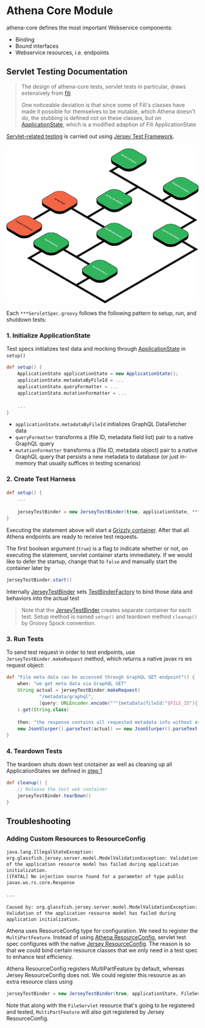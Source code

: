 Athena Core Module
==================

athena-core defines the most important Webservice components:

* Binding
* Bound interfaces
* Webservice resources, i.e. endpoints

Servlet Testing Documentation
-----------------------------

> The design of athena-core tests, servlet tests in particular, draws extensively from
> [fili](https://github.com/yahoo/fili/blob/master/fili-core/src/test/java/com/yahoo/bard/webservice/application/JerseyTestBinder.java)
> 
> One noticeable deviation is that since some of Fili's classes have made it possible for themselves to be mutable,
> which Athena doesn't do, the stubbing is defined not on these classes, but on
> [ApplicationState](./src/test/java/com/qubitpi/athena/application/ApplicationState.java), which is a modified
> adaption of Fili ApplicationState

[Servlet-related testing](./src/test/groovy/com/qubitpi/athena/web/endpoints) is carried out using
[Jersey Test Framework](https://qubitpi.github.io/jersey-guide/2022/07/11/jersey-test-framework.html).

![](./class-diagram.png)

Each `***ServletSpec.groovy` follows the following pattern to setup, run, and shutdown tests:

### 1. Initialize ApplicationState

Test specs initializes test data and mocking through
[ApplicationState](./src/test/java/com/qubitpi/athena/application/ApplicationState.java) in `setup()`

```groovy
def setup() {
    ApplicationState applicationState = new ApplicationState();
    applicationState.metadataByFileId = ...
    applicationState.queryFormatter = ...
    applicationState.mutationFormatter = ...
    
    ...
}
```

* `applicationState.metadataByFileId` initializes GraphQL DataFetcher data
* `queryFormatter` transforms a (file ID, metadata field list) pair to a native GraphQL query
* `mutationFormatter` transforms a (file ID, metadata object) pair to a native GraphQL query that persists a new
  metadata to database (or just in-memory that usually suffices in testing scenarios)

### 2. Create Test Harness

```groovy
def setup() {
    ...

    jerseyTestBinder = new JerseyTestBinder(true, applicationState, ***Servlet.class)
}
```

Executing the statement above will start a [Grizzly container](https://javaee.github.io/grizzly/). After that all Athena 
endpoints are ready to receive test requests.

The first boolean argument (`true`) is a flag to indicate whether or not, on executing the statement, servlet container
starts immediately. If we would like to defer the startup, change that to `false` and manually start the container later
by

```groovy
jerseyTestBinder.start()
```

Internally [JerseyTestBinder](./src/test/java/com/qubitpi/athena/application/ApplicationState.java) sets 
[TestBinderFactory](./src/test/java/com/qubitpi/athena/application/TestBinderFactory.java) to bind those data and
behaviors into the actual test

> Note that the [JerseyTestBinder](./src/test/java/com/qubitpi/athena/application/ApplicationState.java) creates separate 
  container for each test. Setup method is named `setup()` and teardown method `cleanup()` by Groovy Spock convention.

### 3. Run Tests

To send test request in order to test endpoints, use `JerseyTestBinder.makeRequest` method, which returns a native
javax rs ws request object:

```groovy
def "File meta data can be accessed through GraphQL GET endpoint"() {
    when: "we get meta data via GraphQL GET"
    String actual = jerseyTestBinder.makeRequest(
            "/metadata/graphql",
            [query: URLEncoder.encode("""{metaData(fileId:"$FILE_ID"){fileName\nfileType}}""", "UTF-8")]
    ).get(String.class)

    then: "the response contains all requested metadata info without error"
    new JsonSlurper().parseText(actual) == new JsonSlurper().parseText(expectedMultiFieldMetadataResponse())
}
```

### 4. Teardown Tests

The teardown shuts down test cnotainer as well as cleaning up all ApplicationStates we defined in
[step 1](#1-initialize-applicationstate)

```groovy
def cleanup() {
    // Release the test web container
    jerseyTestBinder.tearDown()
}
```

Troubleshooting
---------------

### Adding Custom Resources to ResourceConfig

```
java.lang.IllegalStateException: org.glassfish.jersey.server.model.ModelValidationException: Validation of the application resource model has failed during application initialization.
[[FATAL] No injection source found for a parameter of type public javax.ws.rs.core.Response

...

Caused by: org.glassfish.jersey.server.model.ModelValidationException: Validation of the application resource model has failed during application initialization.
```

Athena uses ResourceConfig type for configuration. We need to register the `MultiPartFeature`. Instead of using [Athena ResourceConfig](./src/main/java/com/qubitpi/athena/application/ResourceConfig.java), servlet test spec configures with the native
[Jersey ResourceConfig](https://github.com/eclipse-ee4j/jersey/blob/master/core-server/src/main/java/org/glassfish/jersey/server/ResourceConfig.java). The reason is so that we could bind certain resource classes that we only need in a test spec to enhance test efficiency.

Athena ResourceConfig registers MultiPartFeature by default, whereas Jersey ResourceConfig does not. We could register
this resource as an extra resource class using

```groovy
jerseyTestBinder = new JerseyTestBinder(true, applicationState, FileServlet.class, MultiPartFeature.class)
```

Note that along with the `FileServlet` resource that's going to be registered and tested, `MultiPartFeature` will also
got registered by Jersey ResourceConfig.
